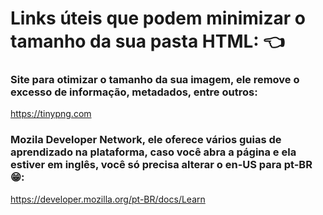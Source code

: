 # Links úteis que podem minimizar o tamanho da sua pasta HTML: :point_left:

### Site para otimizar o tamanho da sua imagem, ele remove o excesso de informação, metadados, entre outros:
https://tinypng.com

### Mozila Developer Network, ele oferece vários guias de aprendizado na plataforma, caso você abra a página e ela estiver em inglês, você só precisa alterar o en-US para pt-BR :grin::
https://developer.mozilla.org/pt-BR/docs/Learn
